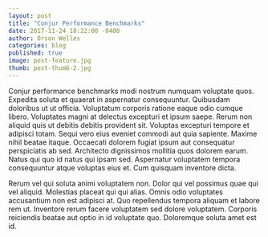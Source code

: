 ```yaml
---
layout: post
title: "Conjur Performance Benchmarks"
date: 2017-11-24 18:22:00 -0400
author: Orson Welles
categories: blog
published: true
image: post-feature.jpg
thumb: post-thumb-2.jpg
---
```


Conjur performance benchmarks modi nostrum numquam voluptate quos. Expedita soluta et quaerat in aspernatur consequuntur. Quibusdam doloribus ut ut officia. Voluptatum corporis ratione eaque odio cumque libero. Voluptates magni at delectus excepturi et ipsum saepe. Rerum non aliquid quis ut debitis debitis provident sit. Voluptas excepturi tempore et adipisci totam. Sequi vero eius eveniet commodi aut quia sapiente. Maxime nihil beatae itaque. Occaecati dolorem fugiat ipsum aut consequatur perspiciatis ab sed. Architecto dignissimos mollitia quos dolorem earum. Natus qui quo id natus qui ipsam sed. Aspernatur voluptatem tempora consequuntur atque voluptas eius et. Cum quisquam inventore dicta.

Rerum vel qui soluta animi voluptatem non. Dolor qui vel possimus quae qui vel aliquid. Molestias placeat qui qui alias. Omnis odio voluptates accusantium non est adipisci at. Quo repellendus tempora aliquam et labore rem ut. Inventore rerum facere voluptatem sed dolore voluptatem. Corporis reiciendis beatae aut optio in id voluptate quo. Doloremque soluta amet est id.
